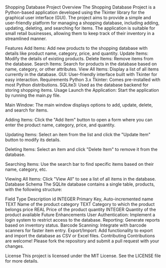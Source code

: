 Shopping Database Project
Overview
The Shopping Database Project is a Python-based application developed using the Tkinter library for the graphical user interface (GUI). The project aims to provide a simple and user-friendly platform for managing a shopping database, including adding, updating, deleting, and searching for items. The application is suitable for small retail businesses, allowing them to keep track of their inventory in a streamlined manner.

Features
Add Items: Add new products to the shopping database with details like product name, category, price, and quantity.
Update Items: Modify the details of existing products.
Delete Items: Remove items from the database.
Search Items: Search for products in the database based on name, category, or other attributes.
View All Items: Display a list of all items currently in the database.
GUI: User-friendly interface built with Tkinter for easy interaction.
Requirements
Python 3.x
Tkinter: Comes pre-installed with most Python distributions.
SQLite3: Used as the database backend for storing shopping items.
Usage
Launch the Application: Start the application by running the main.py file.

Main Window: The main window displays options to add, update, delete, and search for items.

Adding Items: Click the "Add Item" button to open a form where you can enter the product name, category, price, and quantity.

Updating Items: Select an item from the list and click the "Update Item" button to modify its details.

Deleting Items: Select an item and click "Delete Item" to remove it from the database.

Searching Items: Use the search bar to find specific items based on their name, category, etc.

Viewing All Items: Click "View All" to see a list of all items in the database.
Database Schema
The SQLite database contains a single table, products, with the following structure:

Field	Type	Description
id	INTEGER	Primary Key, Auto-incremented
name	TEXT	Name of the product
category	TEXT	Category to which the product belongs
price	REAL	Price of the product
quantity	INTEGER	Quantity of the product available
Future Enhancements
User Authentication: Implement a login system to restrict access to the database.
Reporting: Generate reports based on inventory status.
Barcode Scanning: Integrate with barcode scanners for faster item entry.
Export/Import: Add functionality to export and import the database as CSV or Excel files.
Contributing
Contributions are welcome! Please fork the repository and submit a pull request with your changes.

License
This project is licensed under the MIT License. See the LICENSE file for more details.


